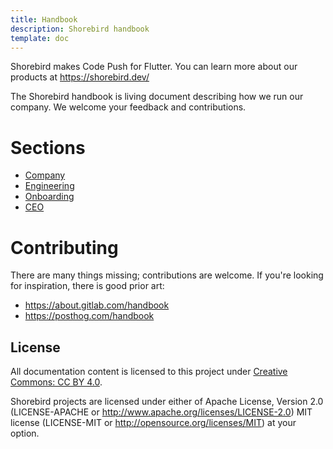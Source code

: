 ```yaml
---
title: Handbook
description: Shorebird handbook
template: doc
---
```


Shorebird makes Code Push for Flutter. You can learn more about our products
at https://shorebird.dev/

The Shorebird handbook is living document describing how we run our company. We
welcome your feedback and contributions.

# Sections

- [Company](/company)
- [Engineering](/engineering)
- [Onboarding](/onboarding)
- [CEO](/ceo)

# Contributing

There are many things missing; contributions are welcome. If you're looking for
inspiration, there is good prior art:

- https://about.gitlab.com/handbook
- https://posthog.com/handbook

## License

All documentation content is licensed to this project under [Creative Commons:
CC BY 4.0](https://creativecommons.org/licenses/by/4.0/).

Shorebird projects are licensed under either of Apache License, Version 2.0
(LICENSE-APACHE or http://www.apache.org/licenses/LICENSE-2.0) MIT license
(LICENSE-MIT or http://opensource.org/licenses/MIT) at your option.
